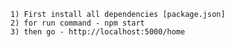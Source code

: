     1) First install all dependencies [package.json] 
    2) for run command - npm start 
    3) then go - http://localhost:5000/home 